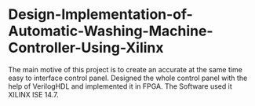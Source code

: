 # Design-Implementation-of-Automatic-Washing-Machine-Controller-Using-Xilinx
The main motive of this project is to create an accurate at the same time easy to interface control panel. Designed the whole control panel with the help of VerilogHDL and implemented it in FPGA. The Software used it XILINX ISE 14.7.
